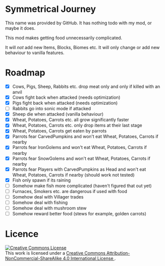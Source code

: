 # Symmetrical Journey

This name was provided by GitHub.
It has nothing todo with my mod, or maybe it does.

This mod makes getting food unnecessarily complicated.

It will *not* add new Items, Blocks, Biomes etc.
    It will only change or add new behaviour to vanilla features.

# Roadmap

- [x] Cows, Pigs, Sheep, Rabbits etc. drop meat only and only if killed with an anvil
- [x] Cows fight back when attacked (needs optimization)
- [x] Pigs fight back when attacked (needs optimization)
- [ ] Rabbits go into sonic mode if attacked
- [x] Sheep die when attacked (vanilla behaviour) 
- [x] Wheat, Potatoes, Carrots etc. all grow significantly faster
- [x] Wheat, Potatoes, Carrots etc. only drop items at their last stage
- [x] Wheat, Potatoes, Carrots get eaten by parrots
- [x] Parrots fear CarvedPumpkins and won't eat Wheat, Potatoes, Carrots if nearby
- [x] Parrots fear IronGolems and won't eat Wheat, Potatoes, Carrots if nearby
- [x] Parrots fear SnowGolems and won't eat Wheat, Potatoes, Carrots if nearby
- [x] Parrots fear Players with CarvedPumpkins as Head and won't eat Wheat, Potatoes, Carrots if nearby (should work not tested)
- [x] Fish only spawn if its raining
- [ ] Somehow make fish more complicated (haven't figured that out yet)
- [ ] Furnaces, Smokers etc. are dangerous if used with food
- [ ] Somehow deal with Villager trades
- [ ] Somehow deal with fishing
- [ ] Somehow deal with mushroom stew
- [ ] Somehow reward better food (stews for example, golden carrots)

# Licence

<a rel="license" href="http://creativecommons.org/licenses/by-nc-sa/4.0/">
    <img alt="Creative Commons License" style="border-width:0" src="https://i.creativecommons.org/l/by-nc-sa/4.0/88x31.png" />
</a>
<br />
    This work is licensed under a <a rel="license" href="http://creativecommons.org/licenses/by-nc-sa/4.0/">
    Creative Commons Attribution-NonCommercial-ShareAlike 4.0 International License
</a>.